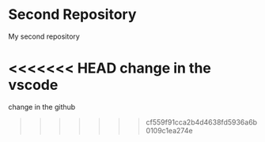 # Second Repository

My second repository 

<<<<<<< HEAD
change in the vscode
=======
change in the github
>>>>>>> cf559f91cca2b4d4638fd5936a6b0109c1ea274e

